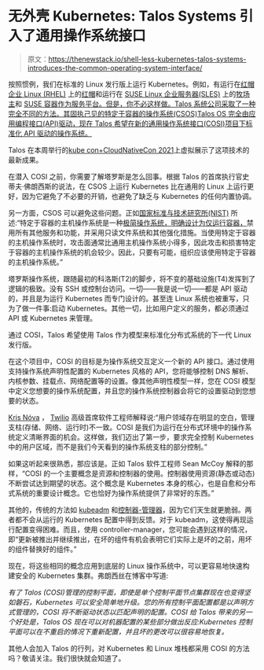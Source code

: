 # 无外壳 Kubernetes: Talos Systems 引入了通用操作系统接口

> 原文：<https://thenewstack.io/shell-less-kubernetes-talos-systems-introduces-the-common-operating-system-interface/>

按照惯例，我们在标准的 Linux 发行版上运行 Kubernetes。例如，有运行在[红帽企业 Linux (RHEL)](https://www.redhat.com/en/technologies/linux-platforms/enterprise-linux) 上的[红帽](https://www.openshift.com/try?utm_content=inline-mention)和运行在 [SUSE Linux 企业服务器(SLES)](https://www.suse.com/products/server/) 上的[牧场主](https://rancher.com/)和 [SUSE 容器作为服务平台。但是，你不必这样做。Talos 系统公司采取了一种完全不同的方法。其固执己见的特定于容器的操作系统(CSOS)Talos OS 完全由应用编程接口(API)驱动，现在 Talos 希望在新的通用操作系统接口(COSI)项目下标准化 API 驱动的操作系统。](https://www.suse.com/)

Talos 在本周举行的[kube con+CloudNativeCon 2021](https://www.cncf.io/kubecon-cloudnativecon-events/?utm_content=inline-mention)上虚拟展示了这项技术的最新成果。

在潜入 COSI 之前，你需要了解塔罗斯是怎么回事。根据 Talos 的首席执行官史蒂夫·佛朗西斯的说法，在 CSOS 上运行 Kubernetes 比在通用的 Linux 上运行更好，因为它避免了不必要的开销，也避免了缺乏与 Kubernetes 的任何内置协调。

另一方面，CSOS 可以避免这些问题。正如[国家标准与技术研究所(NIST)](https://www.nist.gov/) 所述:“特定于容器的主机操作系统是一种[极简操作系统，明确设计为仅运行容器，](https://nvlpubs.nist.gov/nistpubs/SpecialPublications/NIST.SP.800-190.pdf)禁用所有其他服务和功能，并采用只读文件系统和其他强化措施。当使用特定于容器的主机操作系统时，攻击面通常比通用主机操作系统小得多，因此攻击和损害特定于容器的主机操作系统的机会较少。因此，只要有可能，组织应该使用特定于容器的主机操作系统。”

塔罗斯操作系统，跟随最初的科洛斯(T2)的脚步，将不变的基础设施(T4)发挥到了逻辑的极致。没有 SSH 或控制台访问。一切——我是说一切——都是 API 驱动的，并且是为运行 Kubernetes 而专门设计的。甚至连 Linux 系统也被重写，只为了做一件事:启动 Kubernetes。其他一切，比如用户定义的服务，都必须通过 API 或 Kubernetes 来管理。

通过 COSI，Talos 希望使用 Talos 作为模型来标准化分布式系统的下一代 Linux 发行版。

在这个项目中，COSI 的目标是为操作系统交互定义一个新的 API 接口。通过使用支持操作系统声明性配置的 Kubernetes 风格的 API，您将能够控制 DNS 解析、内核参数、挂载点、网络配置等的设置。像其他声明性模型一样，您在 COSI 模型中定义您想要的操作系统配置，并且您的操作系统控制器会将它的设置驱动到您想要的状态。

[Kris Nóva](https://www.linkedin.com/in/kris-nova/) ， [Twilio](https://www.twilio.com/) 高级首席软件工程师解释说:“用户领域存在明显的空白，管理支柱(存储、网络、运行时)不一致。COSI 是我们为运行在分布式环境中的操作系统定义清晰界面的机会。这样做，我们迈出了第一步，要求完全控制 Kubernetes 中的用户区域，而不是我们今天看到的操作系统支柱的部分控制。”

如果这听起来很熟悉，那应该是。正如 Talos 软件工程师 Sean McCoy 解释的那样，“COSI 的一个主要概念是资源和控制器的使用。控制器使用资源(静态或动态)不断尝试达到期望的状态。这个概念是 Kubernetes 本身的核心，也是自愈和分布式系统的重要设计概念。它也恰好为操作系统提供了非常好的东西。”

其他的，传统的方法如 [kubeadm](https://kubernetes.io/docs/setup/production-environment/tools/kubeadm/create-cluster-kubeadm/) 和[控制器-管理器](https://kubernetes.io/docs/reference/command-line-tools-reference/kube-controller-manager/)，因为它们天生就更脆弱。两者都不会从运行的 Kubernetes 配置中得到反馈。对于 kubeadm，这使得再现运行配置变得困难。而且，使用 controller-manager，您可能会遇到这样的情况，即“更新被推出并继续推出，在坏的组件有机会表明它们实际上是坏的之前，用坏的组件替换好的组件。”

现在，将这些相同的概念应用到底层的 Linux 操作系统中，可以更容易地快速构建安全的 Kubernetes 集群。弗朗西丝在博客中写道:

*有了 Talos (COSI)管理的控制平面，即使是单个控制平面节点集群现在也变得坚如磐石，Kubernetes 可以安全简单地升级。您的所有控制平面配置都是以声明方式管理的，COSI 将不断驱动状态以匹配声明的配置。COSI 给 Talos 带来的另一个好处是，Talos OS 现在可以对机器配置的某些部分做出反应:Kubernetes 控制平面可以在不重启的情况下重新配置，并且坏的更改可以很容易地恢复。*

其他人会加入 Talos 的行列，对 Kubernetes 和 Linux 堆栈都采用 COSI 的方法吗？敬请关注。我们很快就会知道了。

<svg xmlns:xlink="http://www.w3.org/1999/xlink" viewBox="0 0 68 31" version="1.1"><title>Group</title> <desc>Created with Sketch.</desc></svg>